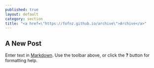 ```yaml
---
published: true
layout: default
category: section
title: "<a href=\"https://fofnz.github.io/archive\">Archive</a>"
---
```


## A New Post

Enter text in [Markdown](http://daringfireball.net/projects/markdown/). Use the toolbar above, or click the **?** button for formatting help.
